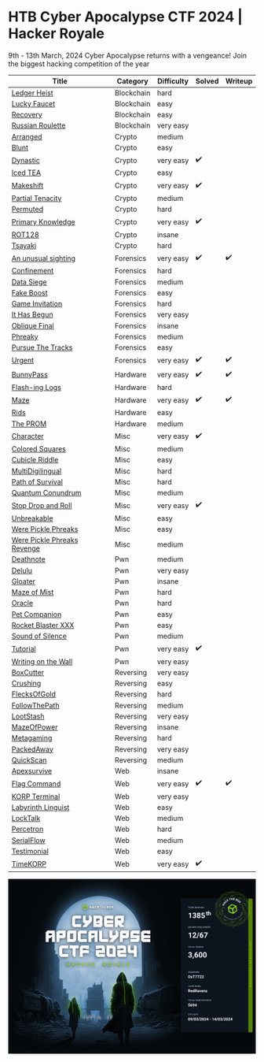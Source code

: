 # HTB Cyber Apocalypse CTF 2024 | Hacker Royale 

9th - 13th March, 2024
Cyber Apocalypse returns with a vengeance! Join the biggest hacking competition of the year



| Title | Category | Difficulty | Solved | Writeup |
| --- | --- | --- | --- | --- |
| [Ledger Heist](Blockchain/Ledger%20Heist/readme.md) | Blockchain | hard |  |  |
| [Lucky Faucet](Blockchain/Lucky%20Faucet/readme.md) | Blockchain | easy |  |  |
| [Recovery](Blockchain/Recovery/readme.md) | Blockchain | easy |  |  |
| [Russian Roulette](Blockchain/Russian%20Roulette/readme.md) | Blockchain | very easy |  |  |
| [Arranged](Crypto/Arranged/readme.md) | Crypto | medium |  |  |
| [Blunt](Crypto/Blunt/readme.md) | Crypto | easy |  |  |
| [Dynastic](Crypto/Dynastic/readme.md) | Crypto | very easy | :heavy_check_mark: |  |
| [Iced TEA](Crypto/Iced%20TEA/readme.md) | Crypto | easy |  |  |
| [Makeshift](Crypto/Makeshift/readme.md) | Crypto | very easy | :heavy_check_mark: |  |
| [Partial Tenacity](Crypto/Partial%20Tenacity/readme.md) | Crypto | medium |  |  |
| [Permuted](Crypto/Permuted/readme.md) | Crypto | hard |  |  |
| [Primary Knowledge](Crypto/Primary%20Knowledge/readme.md) | Crypto | very easy | :heavy_check_mark: |  |
| [ROT128](Crypto/ROT128/readme.md) | Crypto | insane |  |  |
| [Tsayaki](Crypto/Tsayaki/readme.md) | Crypto | hard |  |  |
| [An unusual sighting](Forensics/An%20unusual%20sighting/readme.md) | Forensics | very easy | :heavy_check_mark: | :heavy_check_mark: |
| [Confinement](Forensics/Confinement/readme.md) | Forensics | hard |  |  |
| [Data Siege](Forensics/Data%20Siege/readme.md) | Forensics | medium |  |  |
| [Fake Boost](Forensics/Fake%20Boost/readme.md) | Forensics | easy |  |  |
| [Game Invitation](Forensics/Game%20Invitation/readme.md) | Forensics | hard |  |  |
| [It Has Begun](Forensics/It%20Has%20Begun/readme.md) | Forensics | very easy |  |  |
| [Oblique Final](Forensics/Oblique%20Final/readme.md) | Forensics | insane |  |  |
| [Phreaky](Forensics/Phreaky/readme.md) | Forensics | medium |  |  |
| [Pursue The Tracks](Forensics/Pursue%20The%20Tracks/readme.md) | Forensics | easy |  |  |
| [Urgent](Forensics/Urgent/readme.md) | Forensics | very easy | :heavy_check_mark: | :heavy_check_mark: |
| [BunnyPass](Hardware/BunnyPass/readme.md) | Hardware | very easy | :heavy_check_mark: | :heavy_check_mark: |
| [Flash-ing Logs](Hardware/Flash-ing%20Logs/readme.md) | Hardware | hard |  |  |
| [Maze](Hardware/Maze/readme.md) | Hardware | very easy | :heavy_check_mark: | :heavy_check_mark: |
| [Rids](Hardware/Rids/readme.md) | Hardware | easy |  |  |
| [The PROM](Hardware/The%20PROM/readme.md) | Hardware | medium |  |  |
| [Character](Misc/Character/readme.md) | Misc | very easy | :heavy_check_mark: |  |
| [Colored Squares](Misc/Colored%20Squares/readme.md) | Misc | medium |  |  |
| [Cubicle Riddle](Misc/Cubicle%20Riddle/readme.md) | Misc | easy |  |  |
| [MultiDigilingual](Misc/MultiDigilingual/readme.md) | Misc | hard |  |  |
| [Path of Survival](Misc/Path%20of%20Survival/readme.md) | Misc | hard |  |  |
| [Quantum Conundrum](Misc/Quantum%20Conundrum/readme.md) | Misc | medium |  |  |
| [Stop Drop and Roll](Misc/Stop%20Drop%20and%20Roll/readme.md) | Misc | very easy | :heavy_check_mark: |  |
| [Unbreakable](Misc/Unbreakable/readme.md) | Misc | easy |  |  |
| [Were Pickle Phreaks](Misc/Were%20Pickle%20Phreaks/readme.md) | Misc | easy |  |  |
| [Were Pickle Phreaks Revenge](Misc/Were%20Pickle%20Phreaks%20Revenge/readme.md) | Misc | medium |  |  |
| [Deathnote](Pwn/Deathnote/readme.md) | Pwn | medium |  |  |
| [Delulu](Pwn/Delulu/readme.md) | Pwn | very easy |  |  |
| [Gloater](Pwn/Gloater/readme.md) | Pwn | insane |  |  |
| [Maze of Mist](Pwn/Maze%20of%20Mist/readme.md) | Pwn | hard |  |  |
| [Oracle](Pwn/Oracle/readme.md) | Pwn | hard |  |  |
| [Pet Companion](Pwn/Pet%20Companion/readme.md) | Pwn | easy |  |  |
| [Rocket Blaster XXX](Pwn/Rocket%20Blaster%20XXX/readme.md) | Pwn | easy |  |  |
| [Sound of Silence](Pwn/Sound%20of%20Silence/readme.md) | Pwn | medium |  |  |
| [Tutorial](Pwn/Tutorial/readme.md) | Pwn | very easy | :heavy_check_mark: |  |
| [Writing on the Wall](Pwn/Writing%20on%20the%20Wall/readme.md) | Pwn | very easy |  |  |
| [BoxCutter](Reversing/BoxCutter/readme.md) | Reversing | very easy |  |  |
| [Crushing](Reversing/Crushing/readme.md) | Reversing | easy |  |  |
| [FlecksOfGold](Reversing/FlecksOfGold/readme.md) | Reversing | hard |  |  |
| [FollowThePath](Reversing/FollowThePath/readme.md) | Reversing | medium |  |  |
| [LootStash](Reversing/LootStash/readme.md) | Reversing | very easy |  |  |
| [MazeOfPower](Reversing/MazeOfPower/readme.md) | Reversing | insane |  |  |
| [Metagaming](Reversing/Metagaming/readme.md) | Reversing | hard |  |  |
| [PackedAway](Reversing/PackedAway/readme.md) | Reversing | very easy |  |  |
| [QuickScan](Reversing/QuickScan/readme.md) | Reversing | medium |  |  |
| [Apexsurvive](Web/Apexsurvive/readme.md) | Web | insane |  |  |
| [Flag Command](Web/Flag%20Command/readme.md) | Web | very easy | :heavy_check_mark: | :heavy_check_mark:  |
| [KORP Terminal](Web/KORP%20Terminal/readme.md) | Web | very easy |  |  |
| [Labyrinth Linguist](Web/Labyrinth%20Linguist/readme.md) | Web | easy |  |  |
| [LockTalk](Web/LockTalk/readme.md) | Web | medium |  |  |
| [Percetron](Web/Percetron/readme.md) | Web | hard |  |  |
| [SerialFlow](Web/SerialFlow/readme.md) | Web | medium |  |  |
| [Testimonial](Web/Testimonial/readme.md) | Web | easy |  |  |
| [TimeKORP](Web/TimeKORP/readme.md) | Web | very easy | :heavy_check_mark: |  |
  
  ![alt text](cert.png)
